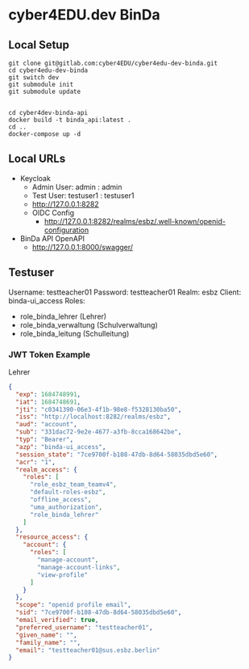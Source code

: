 # cyber4EDU.dev BinDa

## Local Setup 

```shell
git clone git@gitlab.com:cyber4EDU/cyber4edu-dev-binda.git
cd cyber4edu-dev-binda
git switch dev
git submodule init
git submodule update 


cd cyber4dev-binda-api
docker build -t binda_api:latest .
cd ..
docker-compose up -d
```

## Local URLs

* Keycloak 
  * Admin User: admin : admin
  * Test User: testuser1 : testuser1 
  * http://127.0.0.1:8282
  * OIDC Config
    * http://127.0.0.1:8282/realms/esbz/.well-known/openid-configuration
* BinDa API OpenAPI
  * http://127.0.0.1:8000/swagger/

## Testuser 

Username: testteacher01 
Password: testteacher01
Realm: esbz
Client: binda-ui_access
Roles:
 * role_binda_lehrer (Lehrer)
 * role_binda_verwaltung (Schulverwaltung)
 * role_binda_leitung (Schulleitung)

### JWT Token Example

Lehrer

```json
{
  "exp": 1684748991,
  "iat": 1684748691,
  "jti": "c0341390-06e3-4f1b-98e8-f5328130ba50",
  "iss": "http://localhost:8282/realms/esbz",
  "aud": "account",
  "sub": "331dac72-9e2e-4677-a3fb-8cca168642be",
  "typ": "Bearer",
  "azp": "binda-ui_access",
  "session_state": "7ce9700f-b108-47db-8d64-58035dbd5e60",
  "acr": "1",
  "realm_access": {
    "roles": [
      "role_esbz_team_teamv4",
      "default-roles-esbz",
      "offline_access",
      "uma_authorization",
      "role_binda_lehrer"
    ]
  },
  "resource_access": {
    "account": {
      "roles": [
        "manage-account",
        "manage-account-links",
        "view-profile"
      ]
    }
  },
  "scope": "openid profile email",
  "sid": "7ce9700f-b108-47db-8d64-58035dbd5e60",
  "email_verified": true,
  "preferred_username": "testteacher01",
  "given_name": "",
  "family_name": "",
  "email": "testteacher01@sus.esbz.berlin"
}
```